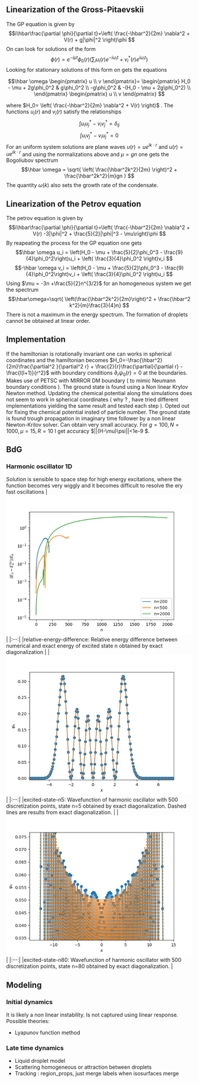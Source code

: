 ## Linearization of the Gross-Pitaevskii 
The GP equation is given by 
$$i\hbar\frac{\partial \phi}{\partial t}=\left( \frac{-\hbar^2}{2m}  \nabla^2 + V(r) + g|\phi|^2 \right)\phi  $$
On can look for solutions of the form 
$$ \phi(r) = e^{-i\mu t}\phi_0(r)\left( \sum_i u_i(r) e^{-i\omega_i t}  + v_i^*(r)e^{i\omega_i t}\right)$$
Looking for stationary solutions of this form on gets the equations

$$\hbar \omega 
\begin{pmatrix}
u \\ 
v
\end{pmatrix}=
\begin{pmatrix}
H_0 - \mu + 2g\phi_0^2 & g\phi_0^2 \\
-g\phi_0^2 & -(H_0 - \mu + 2g\phi_0^2) \\
\end{pmatrix}
\begin{pmatrix}
u \\ 
v
\end{pmatrix}
$$

where $H_0= \left( \frac{-\hbar^2}{2m}  \nabla^2 + V(r) \right)$ .
The functions $u_i(r)$ and $v_i(r)$ satisfy the relationships
$$\int u_iu_j^* - v_iv_j^* = \delta_{ij}$$
$$\int u_iv_j^* - v_iu_j^* = 0$$
For an uniform system solutions are plane waves $u(r)=ue^{ik\cdot r}$ and $u(r)=ue^{ik\cdot r}$ and using the normalizations above and $\mu=gn$ one gets the Bogoliubov spectrum
$$\hbar \omega = \sqrt{ \left( \frac{\hbar^2k^2}{2m} \right)^2 + \frac{\hbar^2k^2}{m}gn } $$ 
The quantity $\omega(k)$ also sets the growth rate of the condensate.
## Linearization of the Petrov equation
The petrov equation is given by $$i\hbar\frac{\partial \phi}{\partial t}=\left( \frac{-\hbar^2}{2m}  \nabla^2 + V(r) -3|\phi|^2 + \frac{5}{2}|\phi|^3  - \mu\right)\phi $$
By reapeating the process for the GP equation one gets
$$\hbar \omega u_i = \left(H_0 - \mu + \frac{5}{2}\phi_0^3 - \frac{9}{4}\phi_0^2\right)u_i + \left( \frac{3}{4}\phi_0^2 \right)v_i $$
$$-\hbar \omega v_i = \left(H_0 - \mu + \frac{5}{2}\phi_0^3 - \frac{9}{4}\phi_0^2\right)v_i + \left( \frac{3}{4}\phi_0^2 \right)u_i $$
Using $\mu = -3n +\frac{5}{2}n^{3/2}$ for an homogeneous system we get the spectrum
$$\hbar\omega=\sqrt{ \left(\frac{\hbar^2k^2}{2m}\right)^2 + \frac{\hbar^2 k^2}{m}\frac{3}{4}n} $$
There is not a maximum in the energy spectrum. The formation of droplets cannot be obtained at linear order.
## Implementation
If the hamiltonian is rotationally invariant one can works in spherical coordinates and the hamiltonian becomes $H_0=-\frac{\hbar^2}{2m}\frac{\partial^2 }{\partial^2 r} + \frac{2}{r}\frac{\partial}{\partial r} - \frac{l(l+1)}{r^2}$ with boundary conditions $\partial_r\psi_0(r)=0$ at the boundaries. Makes use of PETSC with MIRROR DM boundary ( to mimic Neumann boundary conditions ). The ground state is found using a Non linear Krylov Newton method. Updating the chemical potential along the simulations does not seem to work in spherical coordinates ( why ? , have tried different implementations yielding the same result  and tested each step ). Opted out for fixing the chemical potential insted of particle number. The ground state is found trough propagation in imaginary time follower by a non linear Newton-Krilov solver.
Can obtain very small accuracy. For $g=100,N=1000,\mu=15,R=10$ I get accuracy $||(H-\mu)\psi||<1e-9 $.
## BdG
### Harmonic oscillator 1D
Solution is sensible to space step for high energy excitations, where the function becomes very wiggly and it becomes difficult to resolve the ery fast oscillations
| ![image](BdG/energy-1d-harmonic-oscillator.png ) |
|:--:|
|relative-energy-difference: Relative energy difference between numerical and exact energy of excited state n obtained by exact diagonalization  |
| ![image](BdG/1d-ho-excitedn5.png ) |
|:--:|
|excited-state-n5: Wavefunction of harmonic oscillator with 500 discretization points, state n=5 obtained by exact diagonalization. Dashed lines are results from exact diagonalization.   |
| ![image](BdG/1d-ho-excitedn80.png ) |
|:--:|
|excited-state-n80: Wavefunction of harmonic oscillator with 500 discretization points, state n=80 obtained by exact diagonalization.   |


## Modeling
### Initial dynamics
It is likely a non linear instability. Is not captured using linear response. Possible theories:
- Lyapunov function method

### Late time dynamics
- Liquid droplet model
- Scattering homogeneous or attraction between droplets
- Tracking : region_props, just merge labels when isosurfaces merge
